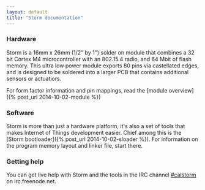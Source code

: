 ```yaml
---
layout: default
title: "Storm documentation"
---
```


### Hardware

Storm is a 16mm x 26mm (1/2" by 1") solder on module that combines a 32 bit Cortex M4 microcontroller with an 802.15.4 radio, and 64 Mbit of flash memory. This ultra low power module exports 80 pins via castellated edges, and is designed to be soldered into a larger PCB that contains additional sensors or actuatiors.

For form factor information and pin mappings, read the [module overview]({% post_url 2014-10-02-module %})

### Software

Storm is more than just a hardware platform, it's also a set of tools that makes Internet of Things development easier. Chief among this is the [Storm bootloader]({% post_url 2014-10-02-sloader %}). For information on the program memory layout and linker file, start there.

### Getting help

You can get live help with Storm and the tools in the IRC channel [#calstorm](http://webchat.freenode.net/?channels=#calstorm&prompt=0) on irc.freenode.net.

